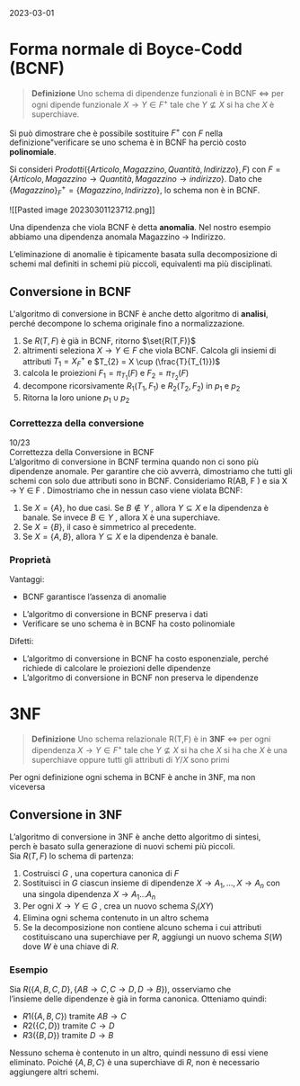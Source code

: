 2023-03-01

# Forma normale di Boyce-Codd (BCNF)

> **Definizione**
>Uno schema di dipendenze funzionali è in BCNF $\iff$ per ogni dipende funzionale $X \rightarrow Y \in F^{+}$ tale che $Y \nsubseteq X$ si ha che $X$ è superchiave.

Si può dimostrare che è possibile sostituire $F^{+}$ con $F$ nella definizione"verificare se uno schema è in BCNF ha perciò costo **polinomiale**. 

Si consideri $Prodotti(\{Articolo, Magazzino, Quantità, Indirizzo\}, F)$ con $F = \{Articolo, Magazzino \rightarrow Quantità, Magazzino \rightarrow indirizzo \}$. Dato che $\{ Magazzino \}^{+}_{F} = \{Magazzino, Indirizzo\}$, lo schema non è in BCNF.

![[Pasted image 20230301123712.png]]

Una dipendenza che viola BCNF è detta **anomalia**. Nel nostro esempio abbiamo una dipendenza anomala Magazzino -> Indirizzo. 

L’eliminazione di anomalie è tipicamente basata sulla decomposizione di  
schemi mal definiti in schemi più piccoli, equivalenti ma più disciplinati.

## Conversione in BCNF

L'algoritmo di conversione in BCNF è anche detto algoritmo di **analisi**, perché decompone lo schema originale fino a normalizzazione.

1. Se $R(T,F)$ è già in BCNF, ritorno $\set{R(T,F)}$
2. altrimenti seleziona $X \rightarrow Y \in F$ che viola BCNF. Calcola gli insiemi di attributi $T_{1} = X_{F}^{+}$ e $T_{2} = X \cup (\frac{T}{T_{1}})$
3. calcola le proiezioni $F_{1} = \pi_{T_{1}}(F)$ e $F_{2} = \pi_{T_{2}}(F)$
4. decompone ricorsivamente $R_{1}(T_{1},F_{1})$ e $R_{2}(T_{2},F_{2})$ in $p_1$ e $p_{2}$
5. Ritorna la loro unione $p_{1} \cup p_{2}$


### Correttezza della conversione

10/23  
Correttezza della Conversione in BCNF  
L’algoritmo di conversione in BCNF termina quando non ci sono più dipendenze anomale. Per garantire che ciò avverrà, dimostriamo che tutti gli schemi con solo due attributi sono in BCNF. Consideriamo R(AB, F ) e sia X → Y ∈ F . Dimostriamo che in nessun caso viene violata BCNF:  
1. Se $X = \{A\}$, ho due casi. Se $B \notin Y$ , allora $Y \subseteq X$ e la dipendenza è banale. Se invece $B \in Y$ , allora X è una superchiave.  
2. Se $X = \{B\}$, il caso è simmetrico al precedente.  
3. Se $X = \{A, B\}$, allora $Y \subseteq X$ e la dipendenza è banale.

### Proprietà 

Vantaggi:

- BCNF garantisce l’assenza di anomalie  
+ L’algoritmo di conversione in BCNF preserva i dati  
+ Verificare se uno schema è in BCNF ha costo polinomiale  

Difetti:

- L’algoritmo di conversione in BCNF ha costo esponenziale, perché richiede di calcolare le proiezioni delle dipendenze
- L’algoritmo di conversione in BCNF non preserva le dipendenze

# 3NF 

> **Definizione**
>Uno schema relazionale R(T,F) è in **3NF** $\iff$ per ogni dipendenza $X \rightarrow Y \in F^{+}$ tale che $Y \nsubseteq X$ si ha che $X$ si ha che $X$ è una superchiave oppure tutti gli attributi di $Y/X$ sono primi

Per ogni definizione ogni schema in BCNF è anche in 3NF, ma non viceversa

## Conversione in 3NF

L’algoritmo di conversione in 3NF è anche detto algoritmo di sintesi,  
perch ́e basato sulla generazione di nuovi schemi più piccoli.  
Sia $R(T , F )$ lo schema di partenza:  
1. Costruisci $G$ , una copertura canonica di $F$  
2. Sostituisci in $G$ ciascun insieme di dipendenze $X → A_{1}, . . . , X → A_{n}$ con una singola dipendenza $X \rightarrow A_{1} ... A_{n}$  
3. Per ogni $X \rightarrow Y \in G$ , crea un nuovo schema $S_{i}(XY)$  
4. Elimina ogni schema contenuto in un altro schema  
5. Se la decomposizione non contiene alcuno schema i cui attributi costituiscano una superchiave per $R$, aggiungi un nuovo schema $S(W)$ dove $W$ è una chiave di $R$.

### Esempio 

Sia $R(\{A, B, C , D\}, \{AB \rightarrow C , C \rightarrow D, D \rightarrow B\})$, osserviamo che  
l’insieme delle dipendenze è già in forma canonica. 
Otteniamo quindi:  

- $R1(\{A, B, C \})$ tramite $AB \rightarrow C$  
- $R2(\{C , D\})$ tramite $C \rightarrow D$  
- $R3(\{B, D\})$ tramite $D \rightarrow B$  

Nessuno schema è contenuto in un altro, quindi nessuno di essi viene  
eliminato. Poiché $\{A, B, C\}$ è una superchiave di $R$, non è necessario  
aggiungere altri schemi. 

